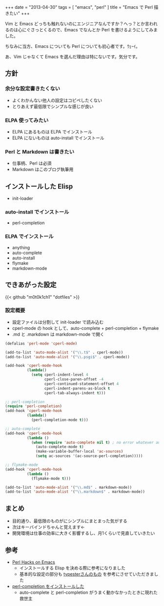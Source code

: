 +++
date = "2013-04-30"
tags = [ "emacs", "perl" ]
title = "Emacs で Perl 描きたい"
+++

Vim と Emacs どっちも触れないのにエンジニアなんですか？へっ？とか言われるのは心にぐさっとくるので、Emacs でなんとか Perl を書けるようにしてみました。

<!--more-->

ちなみに当方、Emacs についても Perl についても初心者です。ｳｪｰｲ。

あ、Vim じゃなくて Emacs を選んだ理由は特にないです。気分です。

## 方針

### 余分な設定書きたくない

- よくわかんない他人の設定はコピペしたくない
- とりあえず最低限でシンプルな感じが良い

### ELPA 使ってみたい

- ELPA にあるものは ELPA でインストール
- ELPA にないものは auto-install でインストール

### Perl と Markdown は書きたい

- 仕事柄、Perl は必須
- Markdown はこのブログ執筆用

## インストールした Elisp

- init-loader

### auto-install でインストール

- perl-completion

### ELPA でインストール

- anything
- auto-complete
- auto-install
- flymake
- markdown-mode

## できあがった設定

{{< github "m0t0k1ch1" "dotfiles" >}}

### 設定概要

- 設定ファイルは分割して init-loader で読み込む
- cperl-mode の hook として、auto-complete + perl-completion + flymake
- .md と .markdown は markdown-mode で開く

``` lisp
(defalias 'perl-mode 'cperl-mode)

(add-to-list 'auto-mode-alist '("\\.t$" . cperl-mode))
(add-to-list 'auto-mode-alist '("\\.psgi$" . cperl-mode))

(add-hook 'cperl-mode-hook
          (lambda()
            (setq cperl-indent-level 4
                  cperl-close-paren-offset -4
                  cperl-continued-statement-offset 4
                  cperl-indent-parens-as-block t
                  cperl-tab-always-indent t)))

;; perl-completion
(require 'perl-completion)
(add-hook 'cperl-mode-hook
          (lambda()
            (perl-completion-mode t)))

;; auto-complete
(add-hook 'cperl-mode-hook
          (lambda ()
            (when (require 'auto-complete nil t) ; no error whatever auto-complete.el is not installed.
              (auto-complete-mode t)
              (make-variable-buffer-local 'ac-sources)
              (setq ac-sources '(ac-source-perl-completion)))))

;; flymake-mode
(add-hook 'cperl-mode-hook
          (lambda ()
            (flymake-mode t)))
```

``` lisp
(add-to-list 'auto-mode-alist '("\\.md$" . markdown-mode))
(add-to-list 'auto-mode-alist '("\\.markdown$" . markdown-mode))
```

## まとめ

- 目的通り、最低限のものがにシンプルにまとまった気がする
- 次はキーバインドちゃんと覚えます←
- 開発環境は仕事の効率に大きく影響するし、月1くらいで見直していきたい

## 参考

- [Perl Hacks on Emacs](http://typester.stfuawsc.com/slides/perlcasual2/start.html)
  - インストールする Elisp を決める際に参考になりました
  - 基本的な設定の部分も [typesterさんのもの](https://github.com/typester/emacs-config/blob/master/conf/init.el) を参考にさせていただきました
- [perl-completion をインストールした](http://d.hatena.ne.jp/a666666/20100524/1274634774)
  - auto-complete と perl-completion がうまく動かなかったときに現れた救世主
